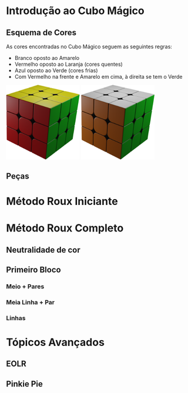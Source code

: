 # Introdução ao Cubo Mágico
## Esquema de Cores
As cores encontradas no Cubo Mágico seguem as seguintes regras:
* Branco oposto ao  Amarelo
* Vermelho oposto ao Laranja (cores quentes)
* Azul oposto ao Verde (cores frias)
* Com Vermelho na frente e Amarelo em cima, à direita se tem o Verde

<img src="cores1.png" alt="drawing" width="200"/>
<img src="cores2.png" alt="drawing" width="200"/>



## Peças

# Método Roux Iniciante
# Método Roux Completo
## Neutralidade de cor
## Primeiro Bloco
### Meio + Pares
### Meia Linha + Par
### Linhas

# Tópicos Avançados
## EOLR
## Pinkie Pie